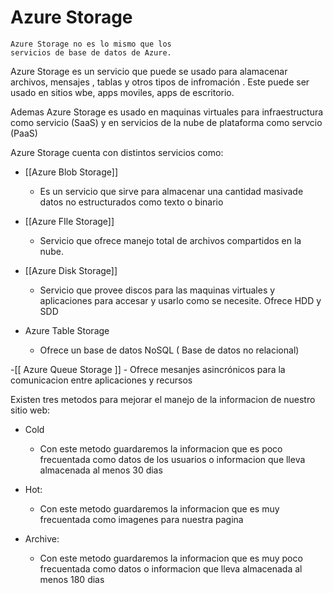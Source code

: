 # Azure Storage
	Azure Storage no es lo mismo que los 
	servicios de base de datos de Azure.
	
Azure Storage es un servicio que puede se usado para alamacenar archivos, mensajes , tablas y otros tipos de infromación . Este puede ser usado en sitios wbe, apps moviles, apps de escritorio. 

Ademas Azure Storage es usado en maquinas virtuales para infraestructura como servicio (SaaS) y en servicios de la nube de plataforma como servcio (PaaS)

Azure Storage cuenta con distintos servicios como:

-  [[Azure Blob Storage]]
	- Es un servicio que sirve para almacenar una  cantidad masivade datos no estructurados como texto o binario
	
- [[Azure FIle Storage]]
	-  Servicio que ofrece manejo total de archivos compartidos en la nube.

- [[Azure Disk Storage]] 
	-  Servicio que provee discos para las maquinas virtuales y aplicaciones para accesar y usarlo como se necesite. Ofrece HDD y SDD

- Azure Table Storage
	-  Ofrece un base de datos NoSQL ( Base de datos no relacional)
	
-[[ Azure Queue Storage ]]
	- Ofrece mesanjes asincrónicos para la comunicacion entre aplicaciones y recursos

Existen tres metodos para mejorar el manejo de la informacion de nuestro sitio web:

- Cold
	-  Con este metodo guardaremos la informacion que es poco frecuentada como datos de los usuarios o informacion que lleva almacenada al menos 30 dias

- Hot:
	- Con este metodo guardaremos la informacion que es muy frecuentada como imagenes para nuestra pagina

- Archive:
	-  Con este metodo guardaremos la informacion que es muy poco frecuentada como datos o informacion que lleva almacenada al menos 180 dias